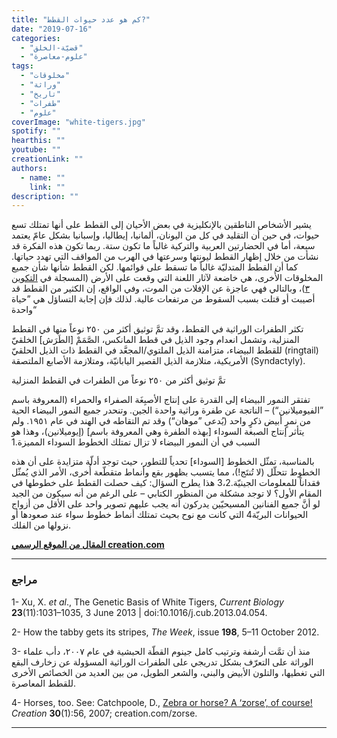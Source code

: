 ```yaml
---
title: "كم هو عدد حيوات القطط?"
date: "2019-07-16"
categories: 
  - "قضيّة-الخلق"
  - "علوم-معاصرة"
tags: 
  - "مخلوقات"
  - "وراثة"
  - "تاريخ"
  - "طفرات"
  - "علوم"
coverImage: "white-tigers.jpg"
spotify: ""
hearthis: ""
youtube: ""
creationLink: ""
authors:
  - name: ""
    link: ""
description: ""
---
```


يشير الأشخاص الناطقين بالإنكليزية في بعض الأحيان إلى القطط على أنها تمتلك تسع حيوات، في حين أن التقليد في كل من اليونان، ألمانيا، إيطاليا، وإسبانيا بشكل عامّ يعتمد سبعة، أما في الحضارتين العربية والتركية غالباً ما تكون ستة. ربما تكون هذه الفكرة قد نشأت من خلال إظهار القطط ليونتها وسرعتها في الهرب من المواقف التي تهدد حياتها. كما أن القطط المتدليّة غالباً ما تسقط على قوائمها. لكن القطط شأنها شأن جميع المخلوقات الأُخرى، هي خاضعة لآثار اللعنة التي وقعت على الأرض (المسجلة في [التكوين ٣](https://biblia.com/bible/ar-vandyke/Ge3))، وبالتالي فهي عاجزة عن الإفلات من الموت، وفي الواقع، إن الكثير من القطط قد أصيبت أو قتلت بسبب السقوط من مرتفعات عالية. لذلك فإن إجابة التساؤل هي ”حياة واحدة“

تكثر الطفرات الوراثية في القطط، وقد تمَّ توثيق أكثر من ٢٥٠ نوعاً منها في القطط المنزلية، وتشمل انعدام وجود الذيل في قطط المانكس، الصَّمَمْ \[الطَرَش\] الخلقيّ للقطط البيضاء، متزامنة الذيل الملتوي/المجعَّد في القطط ذات الذيل الحلقيّ (ringtail) الأمريكية، متلازمة الذيل القصير اليابانيّة، ومتلازمة الأصابع الملتصقة (Syndactyly).

تمَّ توثيق أكثر من ٢٥٠ نوعاً من الطفرات في القطط المنزلية

تفتقر النمور البيضاء إلى القدرة على إنتاج الأصبِغَة الصفراء والحمراء (المعروفة باسم ”الفيوميلانين“) – الناتجة عن طفرة وراثية واحدة الجين. وتنحدر جميع النمور البيضاء الحية من نمرٍ أبيض ذكرٍ واحد (يُدعى ”موهان“) وقد تم التقاطه في الهند في عام ١٩٥١. ولم يتأثر إنتاج الصبغة السوداء \[بهذه الطفرة وهي المعروفة باسم\] (إيوميلانين)، وهذا هو السبب في أن النمور البيضاء لا تزال تمتلك الخطوط السوداء المميزة.1

بالمناسبة، تمثّل الخطوط \[السوداء\] تحدياً للتطور، حيث توجد أدلّة متزايدة على أن هذه الخطوط تتحلّل (لا تُنتَج!)، مما يتسبب بظهور بقع وأنماط متقطّعة أُخرى، الأمر الذي يُمثّل فقداناً للمعلومات الجينيّة.3،2 هذا يطرح السؤال: كيف حصلت القطط على خطوطها في المقام الأول؟ لا توجد مشكلة من المنظور الكتابي – على الرغم من أنه سيكون من الجيد لو أنَّ جميع الفنانين المسيحيّين يدركون أنه يجب عليهم تصوير واحد على الأقل من أزواج الحيوانات البريّة4 التي كانت مع نوح بحيث تمتلك أنماط خطوط سواء عند صعودها أو نزولها من الفلك.

**[المقال من الموقع الرسمي creation.com](https://creation.com/%D8%A7%D9%84%D8%B7%D9%81%D8%B1%D8%A7%D8%AA-%D8%A7%D9%84%D9%88%D8%B1%D8%A7%D8%AB%D9%8A%D8%A9-%D9%84%D8%AF%D9%89-%D8%A7%D9%84%D9%82%D8%B7%D8%B7)**

* * *

### مراجع

1- Xu, X. _et al_., The Genetic Basis of White Tigers, _Current Biology_ **23**(11):1031–1035, 3 June 2013 | doi:10.1016/j.cub.2013.04.054.

2- How the tabby gets its stripes, _The Week_, issue **198**, 5–11 October 2012.

3- منذ أن تمَّت أرشفة وترتيب كامل جينوم القطّة الحبشية في عام ٢٠٠٧، دأب علماء الوراثة على التعرّف بشكل تدريجي على الطفرات الوراثية المسؤولة عن زخارف البقع التي تغطيها، والتلون الأبيض والبني، والشعر الطويل، من بين العديد من الخصائص الأخرى للقطط المعاصرة.

4- Horses, too. See: Catchpoole, D., [Zebra or horse? A ‘zorse’, of course!](/zebra-or-horse-a-zorse-of-course) _Creation_ **30**(1):56, 2007; creation.com/zorse.

* * *
